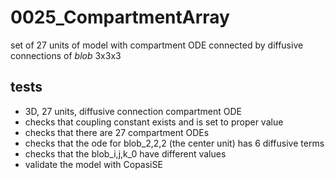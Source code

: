 # 0025_CompartmentArray

set of 27 units of model with compartment ODE connected by diffusive connections of *blob* 3x3x3

## tests

- 3D, 27 units, diffusive connection compartment ODE
- checks that coupling constant exists and is set to proper value
- checks that there are 27 compartment ODEs
- checks that the ode for blob_2,2,2 (the center unit) has 6 diffusive terms
- checks that the blob_i,j,k_0 have different values
- validate the model with CopasiSE
